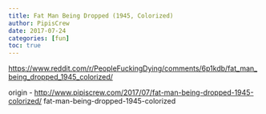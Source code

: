 ```yaml
---
title: Fat Man Being Dropped (1945, Colorized)
author: PipisCrew
date: 2017-07-24
categories: [fun]
toc: true
---
```


https://www.reddit.com/r/PeopleFuckingDying/comments/6p1kdb/fat_man_being_dropped_1945_colorized/

origin - http://www.pipiscrew.com/2017/07/fat-man-being-dropped-1945-colorized/ fat-man-being-dropped-1945-colorized